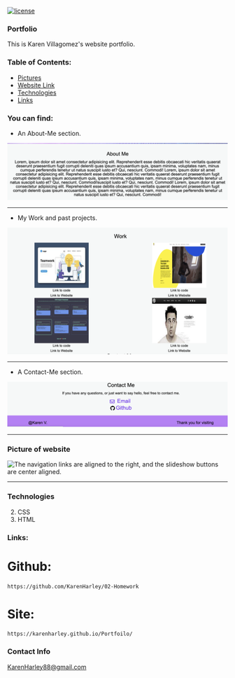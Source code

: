 
[![license](https://img.shields.io/github/license/DAVFoundation/captain-n3m0.svg?style=flat-square)](https://github.com/DAVFoundation/captain-n3m0/blob/master/LICENSE)

### Portfolio

This is Karen Villagomez's website portfolio.

### Table of Contents:

- [Pictures](#picture-of-website)
- [Website Link](#links)
- [Technologies](#technologies)
- [Links](#links)

### You can find:
- An About-Me section.

![The navigation links are aligned to the right, and the slideshow buttons are center aligned.](pics/aboutme.png)

---

- My Work and past projects.

![The navigation links are aligned to the right, and the slideshow buttons are center aligned.](pics/work.png)

---

- A Contact-Me section.

![The navigation links are aligned to the right, and the slideshow buttons are center aligned.](pics/contactme.png)

---

### Picture of website

![The navigation links are aligned to the right, and the slideshow buttons are center aligned.](pics/fullpage.png)

---

### Technologies

2. CSS
3. HTML

### Links:

# Github:
`https://github.com/KarenHarley/02-Homework`

# Site:
`https://karenharley.github.io/Portfoilo/`

### Contact Info 

KarenHarley88@gmail.com
